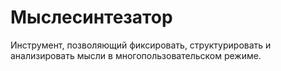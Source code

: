 # Мыслесинтезатор
Инструмент, позволяющий фиксировать, структурировать и анализировать мысли в многопользовательском режиме.